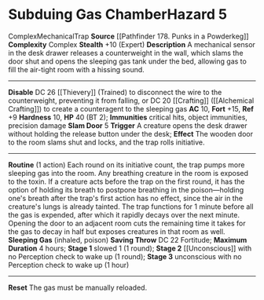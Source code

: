﻿---
ac: '10'
all_resistance: null
complexity: Complex
element: null
fortitude: '+15'
hardness: '10'
hazard_type: Trap
hp: 40 (BT 2)
id: '164'
immunity:
- critical hits
- object immunities
- precision damage
level: '5'
name: Subduing Gas Chamber
rarity: Common
reflex: '+9'
resistance: null
school: null
source: '[[DATABASE/source/Pathfinder 178. Punks in a Powderkeg|Pathfinder #178: Punks
  in a Powderkeg]]'
trait:
- '[[DATABASE/trait/Complex|Complex]]'
- '[[DATABASE/trait/Mechanical|Mechanical]]'
- '[[DATABASE/trait/Trap|Trap]]'
type: Hazard
weakness: null
will: null

---
# Subduing Gas Chamber<span class="item-type">Hazard 5</span>

<span class="item-trait">Complex</span><span class="item-trait">Mechanical</span><span class="item-trait">Trap</span>
**Source** [[Pathfinder 178. Punks in a Powderkeg]]
**Complexity** Complex
**Stealth** +10 (Expert)
**Description** A mechanical sensor in the desk drawer releases a counterweight in the wall, which slams the door shut and opens the sleeping gas tank under the bed, allowing gas to fill the air-tight room with a hissing sound.

---
**Disable** DC 26 [[Thievery]] (Trained) to disconnect the wire to the counterweight, preventing it from falling, or DC 20 [[Crafting]] ([[Alchemical Crafting]]) to create a counteragent to the sleeping gas
**AC** 10, **Fort** +15, **Ref** +9
**Hardness** 10, **HP** 40 (BT 2); **Immunities** critical hits, object immunities, precision damage
**Slam Door** <span class="action-icon">5</span> **Trigger** A creature opens the desk drawer without holding the release button under the desk; **Effect** The wooden door to the room slams shut and locks, and the trap rolls initiative.

---
**Routine** (1 action) Each round on its initiative count, the trap pumps more sleeping gas into the room. Any breathing creature in the room is exposed to the toxin. If a creature acts before the trap on the first round, it has the option of holding its breath to postpone breathing in the poison—holding one's breath after the trap's first action has no effect, since the air in the creature's lungs is already tainted. The trap functions for 1 minute before all the gas is expended, after which it rapidly decays over the next minute. Opening the door to an adjacent room cuts the remaining time it takes for the gas to decay in half but exposes creatures in that room as well.
 **Sleeping Gas** (inhaled, poison) **Saving Throw** DC 22 Fortitude; **Maximum Duration** 4 hours; **Stage 1** slowed 1 (1 round); **Stage 2** [[Unconscious]] with no Perception check to wake up (1 round); **Stage 3** unconscious with no Perception check to wake up (1 hour)

---
**Reset** The gas must be manually reloaded.